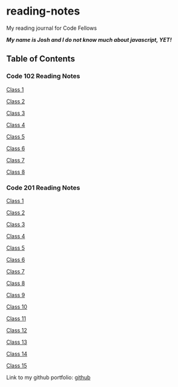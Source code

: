 # reading-notes

My reading journal for Code Fellows

***My name is Josh and I do not know much about javascript, YET!***

## Table of Contents

### Code 102 Reading Notes

[Class 1](https://coff23.github.io/reading-notes/class1)

[Class 2](https://coff23.github.io/reading-notes/class2)

[Class 3]()

[Class 4](/home/coff23/projects/courses/code-102/notes-website/reading-notes/class4.md)

[Class 5](/home/coff23/projects/courses/code-102/notes-website/reading-notes/class5.md)

[Class 6](/home/coff23/projects/courses/code-102/notes-website/reading-notes/class6.md)

[Class 7](/home/coff23/projects/courses/code-102/notes-website/reading-notes/class7.md)

[Class 8](/home/coff23/projects/courses/code-102/notes-website/reading-notes/class8.md)

### Code 201 Reading Notes

[Class 1]()

[Class 2]()

[Class 3]()

[Class 4]()

[Class 5]()

[Class 6]()

[Class 7]()

[Class 8]()

[Class 9]()

[Class 10]()

[Class 11]()

[Class 12]()

[Class 13]()

[Class 14]()

[Class 15]()

Link to my github portfolio: [github](https://github.com/Coff23)
